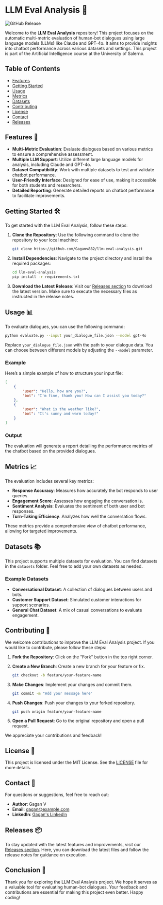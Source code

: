 # LLM Eval Analysis 🚀

![GitHub Release](https://img.shields.io/badge/Release-v1.0-blue)

Welcome to the **LLM Eval Analysis** repository! This project focuses on the automatic multi-metric evaluation of human-bot dialogues using large language models (LLMs) like Claude and GPT-4o. It aims to provide insights into chatbot performance across various datasets and settings. This project is part of the Artificial Intelligence course at the University of Salerno.

## Table of Contents

- [Features](#features)
- [Getting Started](#getting-started)
- [Usage](#usage)
- [Metrics](#metrics)
- [Datasets](#datasets)
- [Contributing](#contributing)
- [License](#license)
- [Contact](#contact)
- [Releases](#releases)

## Features 🌟

- **Multi-Metric Evaluation**: Evaluate dialogues based on various metrics to ensure a comprehensive assessment.
- **Multiple LLM Support**: Utilize different large language models for analysis, including Claude and GPT-4o.
- **Dataset Compatibility**: Work with multiple datasets to test and validate chatbot performance.
- **User-Friendly Interface**: Designed for ease of use, making it accessible for both students and researchers.
- **Detailed Reporting**: Generate detailed reports on chatbot performance to facilitate improvements.

## Getting Started 🛠️

To get started with the LLM Eval Analysis, follow these steps:

1. **Clone the Repository**: Use the following command to clone the repository to your local machine:

   ```bash
   git clone https://github.com/Gaganv882/llm-eval-analysis.git
   ```

2. **Install Dependencies**: Navigate to the project directory and install the required packages:

   ```bash
   cd llm-eval-analysis
   pip install -r requirements.txt
   ```

3. **Download the Latest Release**: Visit our [Releases section](https://github.com/Gaganv882/llm-eval-analysis/releases) to download the latest version. Make sure to execute the necessary files as instructed in the release notes.

## Usage 📊

To evaluate dialogues, you can use the following command:

```bash
python evaluate.py --input your_dialogue_file.json --model gpt-4o
```

Replace `your_dialogue_file.json` with the path to your dialogue data. You can choose between different models by adjusting the `--model` parameter.

### Example

Here’s a simple example of how to structure your input file:

```json
[
    {
        "user": "Hello, how are you?",
        "bot": "I'm fine, thank you! How can I assist you today?"
    },
    {
        "user": "What is the weather like?",
        "bot": "It's sunny and warm today!"
    }
]
```

### Output

The evaluation will generate a report detailing the performance metrics of the chatbot based on the provided dialogues.

## Metrics 📈

The evaluation includes several key metrics:

- **Response Accuracy**: Measures how accurately the bot responds to user queries.
- **Engagement Score**: Assesses how engaging the conversation is.
- **Sentiment Analysis**: Evaluates the sentiment of both user and bot responses.
- **Turn-Taking Efficiency**: Analyzes how well the conversation flows.

These metrics provide a comprehensive view of chatbot performance, allowing for targeted improvements.

## Datasets 📚

This project supports multiple datasets for evaluation. You can find datasets in the `datasets` folder. Feel free to add your own datasets as needed.

### Example Datasets

- **Conversational Dataset**: A collection of dialogues between users and bots.
- **Customer Support Dataset**: Simulated customer interactions for support scenarios.
- **General Chat Dataset**: A mix of casual conversations to evaluate engagement.

## Contributing 🤝

We welcome contributions to improve the LLM Eval Analysis project. If you would like to contribute, please follow these steps:

1. **Fork the Repository**: Click on the "Fork" button in the top right corner.
2. **Create a New Branch**: Create a new branch for your feature or fix.

   ```bash
   git checkout -b feature/your-feature-name
   ```

3. **Make Changes**: Implement your changes and commit them.

   ```bash
   git commit -m "Add your message here"
   ```

4. **Push Changes**: Push your changes to your forked repository.

   ```bash
   git push origin feature/your-feature-name
   ```

5. **Open a Pull Request**: Go to the original repository and open a pull request.

We appreciate your contributions and feedback!

## License 📜

This project is licensed under the MIT License. See the [LICENSE](LICENSE) file for more details.

## Contact 📧

For questions or suggestions, feel free to reach out:

- **Author**: Gagan V
- **Email**: gagan@example.com
- **LinkedIn**: [Gagan's LinkedIn](https://www.linkedin.com/in/gagan)

## Releases 📦

To stay updated with the latest features and improvements, visit our [Releases section](https://github.com/Gaganv882/llm-eval-analysis/releases). Here, you can download the latest files and follow the release notes for guidance on execution.

## Conclusion 🎉

Thank you for exploring the LLM Eval Analysis project. We hope it serves as a valuable tool for evaluating human-bot dialogues. Your feedback and contributions are essential for making this project even better. Happy coding!